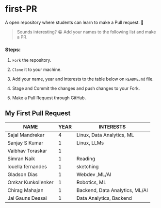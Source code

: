 # first-PR
A open repository where students can learn to make a Pull request. 🙌

> Sounds interesting? 😀
Add your names to the following list and make a PR.

### Steps:

1. `Fork` the repository.
2. `Clone` it to your machine.
3. Add your name, year and interests to the table below on `README.md` file.

4. Stage and Commit the changes and push changes to your Fork.
5. Make a Pull Request through GitHub.


<!-- 👇
Create a copy of this, and replace the values:
| Your Name | Your year      | Your interests | 
-->

## My First Pull Request

| NAME         | YEAR     | INTERESTS |
|--------------|-----------|------------|
| Sajal Mandrekar | 4      | Linux, Data Analytics, ML |
| Sanjay S Kumar | 1      | Linux, LLMs |
| Vaibhav Toraskar| 1      |            |
| Simran Naik     |    1   | Reading |
| louella fernandes |1       | sketching |
| Gladson Dias | 1      |Webdev ,ML/AI |
| Omkar Kunkolienker | 1      | Robotics, ML |
| Chirag Mahajan | 1      | Backend, Data Analytics, ML/AI |
| Jai Gauns Dessai | 1      | Data Analytics, Backend |
